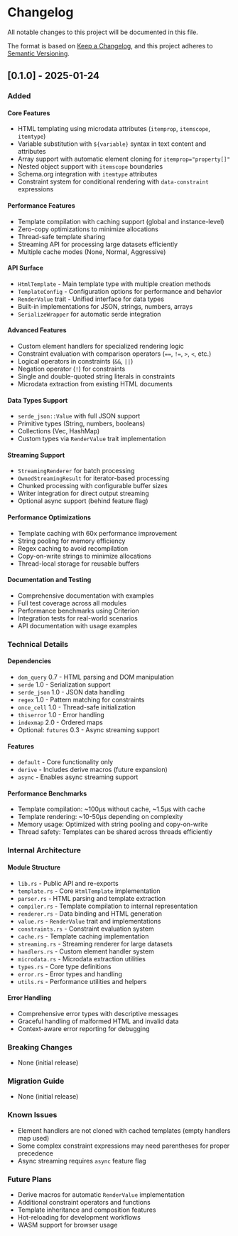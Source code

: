 # Changelog

All notable changes to this project will be documented in this file.

The format is based on [Keep a Changelog](https://keepachangelog.com/en/1.0.0/),
and this project adheres to [Semantic Versioning](https://semver.org/spec/v2.0.0.html).

## [0.1.0] - 2025-01-24

### Added

#### Core Features
- HTML templating using microdata attributes (`itemprop`, `itemscope`, `itemtype`)
- Variable substitution with `${variable}` syntax in text content and attributes
- Array support with automatic element cloning for `itemprop="property[]"`
- Nested object support with `itemscope` boundaries
- Schema.org integration with `itemtype` attributes
- Constraint system for conditional rendering with `data-constraint` expressions

#### Performance Features
- Template compilation with caching support (global and instance-level)
- Zero-copy optimizations to minimize allocations
- Thread-safe template sharing
- Streaming API for processing large datasets efficiently
- Multiple cache modes (None, Normal, Aggressive)

#### API Surface
- `HtmlTemplate` - Main template type with multiple creation methods
- `TemplateConfig` - Configuration options for performance and behavior
- `RenderValue` trait - Unified interface for data types
- Built-in implementations for JSON, strings, numbers, arrays
- `SerializeWrapper` for automatic serde integration

#### Advanced Features
- Custom element handlers for specialized rendering logic
- Constraint evaluation with comparison operators (`==`, `!=`, `>`, `<`, etc.)
- Logical operators in constraints (`&&`, `||`)
- Negation operator (`!`) for constraints
- Single and double-quoted string literals in constraints
- Microdata extraction from existing HTML documents

#### Data Types Support
- `serde_json::Value` with full JSON support
- Primitive types (String, numbers, booleans)
- Collections (Vec, HashMap)
- Custom types via `RenderValue` trait implementation

#### Streaming Support
- `StreamingRenderer` for batch processing
- `OwnedStreamingResult` for iterator-based processing
- Chunked processing with configurable buffer sizes
- Writer integration for direct output streaming
- Optional async support (behind feature flag)

#### Performance Optimizations
- Template caching with 60x performance improvement
- String pooling for memory efficiency  
- Regex caching to avoid recompilation
- Copy-on-write strings to minimize allocations
- Thread-local storage for reusable buffers

#### Documentation and Testing
- Comprehensive documentation with examples
- Full test coverage across all modules
- Performance benchmarks using Criterion
- Integration tests for real-world scenarios
- API documentation with usage examples

### Technical Details

#### Dependencies
- `dom_query` 0.7 - HTML parsing and DOM manipulation
- `serde` 1.0 - Serialization support  
- `serde_json` 1.0 - JSON data handling
- `regex` 1.0 - Pattern matching for constraints
- `once_cell` 1.0 - Thread-safe initialization
- `thiserror` 1.0 - Error handling
- `indexmap` 2.0 - Ordered maps
- Optional: `futures` 0.3 - Async streaming support

#### Features
- `default` - Core functionality only
- `derive` - Includes derive macros (future expansion)
- `async` - Enables async streaming support

#### Performance Benchmarks
- Template compilation: ~100μs without cache, ~1.5μs with cache
- Template rendering: ~10-50μs depending on complexity
- Memory usage: Optimized with string pooling and copy-on-write
- Thread safety: Templates can be shared across threads efficiently

### Internal Architecture

#### Module Structure
- `lib.rs` - Public API and re-exports
- `template.rs` - Core `HtmlTemplate` implementation
- `parser.rs` - HTML parsing and template extraction
- `compiler.rs` - Template compilation to internal representation
- `renderer.rs` - Data binding and HTML generation
- `value.rs` - `RenderValue` trait and implementations
- `constraints.rs` - Constraint evaluation system
- `cache.rs` - Template caching implementation
- `streaming.rs` - Streaming renderer for large datasets
- `handlers.rs` - Custom element handler system
- `microdata.rs` - Microdata extraction utilities
- `types.rs` - Core type definitions
- `error.rs` - Error types and handling
- `utils.rs` - Performance utilities and helpers

#### Error Handling
- Comprehensive error types with descriptive messages
- Graceful handling of malformed HTML and invalid data
- Context-aware error reporting for debugging

### Breaking Changes
- None (initial release)

### Migration Guide
- None (initial release)

### Known Issues
- Element handlers are not cloned with cached templates (empty handlers map used)
- Some complex constraint expressions may need parentheses for proper precedence
- Async streaming requires `async` feature flag

### Future Plans
- Derive macros for automatic `RenderValue` implementation
- Additional constraint operators and functions
- Template inheritance and composition features
- Hot-reloading for development workflows
- WASM support for browser usage